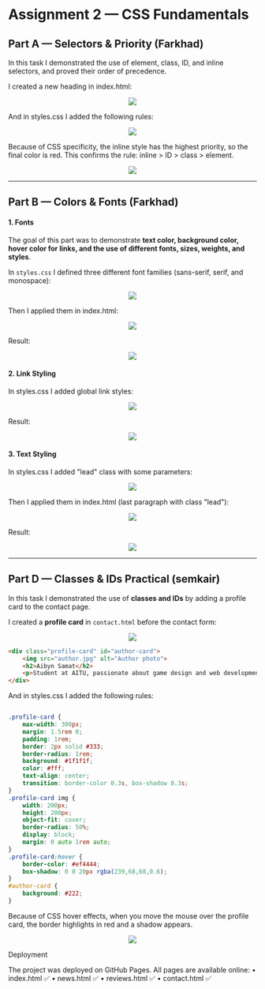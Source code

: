 # Assignment 2 — CSS Fundamentals

## Part A — Selectors & Priority (Farkhad)

In this task I demonstrated the use of element, class, ID, and inline selectors, and proved their order of precedence.

I created a new heading in index.html:

<div align="center">
    <img src="screens/screen1.jpeg" />
</div>

And in styles.css I added the following rules:

<div align="center">
    <img src="screens/screen2.jpeg" />
</div>

Because of CSS specificity, the inline style has the highest priority, so the final color is red.
This confirms the rule: inline > ID > class > element.

<div align="center">
    <img src="screens/screen3.jpeg" />
</div>

---

## Part B — Colors & Fonts (Farkhad)

#### 1. Fonts

The goal of this part was to demonstrate **text color, background color, hover color for links, and the use of different fonts, sizes, weights, and styles**.

In `styles.css` I defined three different font families (sans-serif, serif, and monospace):

<div align="center">
    <img src="screens/screen4.jpeg" />
</div>

Then I applied them in index.html:

<div align="center">
    <img src="screens/screen6.jpeg" />
</div>

Result: 
<div align="center">
    <img src="screens/screen8.jpeg" />
</div>

#### 2. Link Styling

In styles.css I added global link styles:

<div align="center">
    <img src="screens/screen5.jpeg" />
</div>

Result:

<div align="center">
    <img src="screens/screen7.jpeg" />
</div>

#### 3. Text Styling

In styles.css I added "lead" class with some parameters:

<div align="center">
    <img src="screens/screen9.jpeg" />
</div>

Then I applied them in index.html (last paragraph with class "lead"):

<div align="center">
    <img src="screens/screen6.jpeg" />
</div>

Result: 
<div align="center">
    <img src="screens/screen8.jpeg" />
</div>

---




## Part D — Classes & IDs Practical (semkair)

In this task I demonstrated the use of **classes and IDs** by adding a profile card to the contact page.

I created a **profile card** in `contact.html` before the contact form:

<div align="center">
    <img src="screens/screen11.jpeg" />
</div>

```html
<div class="profile-card" id="author-card">
    <img src="author.jpg" alt="Author photo">
    <h2>Aibyn Samat</h2>
    <p>Student at AITU, passionate about game design and web development. Loves RPGs and exploring new technologies.</p>
</div>
```
And in styles.css I added the following rules:

```css

.profile-card {
    max-width: 300px;
    margin: 1.5rem 0;
    padding: 1rem;
    border: 2px solid #333;
    border-radius: 1rem;
    background: #1f1f1f;
    color: #fff;
    text-align: center;
    transition: border-color 0.3s, box-shadow 0.3s;
}
.profile-card img {
    width: 200px;
    height: 200px;
    object-fit: cover;
    border-radius: 50%;
    display: block;
    margin: 0 auto 1rem auto;
}
.profile-card:hover {
    border-color: #ef4444;
    box-shadow: 0 0 20px rgba(239,68,68,0.6);
}
#author-card {
    background: #222;
}
```
Because of CSS hover effects, when you move the mouse over the profile card, the border highlights in red and a shadow appears.

<div align="center">
    <img src="screens/screen10.jpeg" />
</div>

Deployment

The project was deployed on GitHub Pages.
All pages are available online:
	•	index.html ✅
	•	news.html ✅
	•	reviews.html ✅
	•	contact.html ✅
